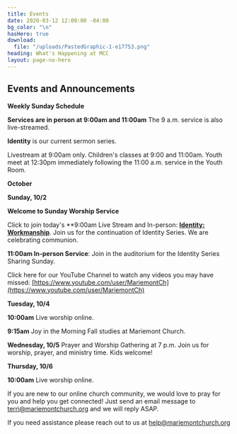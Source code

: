 ```yaml
---
title: Events
date: 2020-03-12 12:09:00 -04:00
bg_color: "\n"
hasHero: true
download:
  file: "/uploads/PastedGraphic-1-e17753.png"
heading: What's Happening at MCC
layout: page-no-hero
---
```


## Events and Announcements

**Weekly Sunday Schedule**

**Services are in person at 9:00am and 11:00am** The 9 a.m. service is also live-streamed.

**Identity** is our current sermon series.

Livestream at 9:00am only. Children's classes at 9:00 and 11:00am. Youth meet at 12:30pm immediately following the 11:00 a.m. service in the Youth Room.

**October**

**Sunday, 10/2** 

**Welcome to Sunday Worship Service** 

Click to join today's **9:00am Live Stream and In-person: [**Identity: Workmanship**](https://youtu.be/kbpL-ToZ23g). Join us for the continuation of Identity Series. We are celebrating communion.

**11:00am In-person Service**: Join in the auditorium for the  Identity Series Sharing Sunday. 

Click here for our YouTube Channel to watch any videos you may have missed:
[https://www.youtube.com/user/MariemontCh](https://www.youtube.com/user/MariemontCh)

**Tuesday, 10/4**

**10:00am** Live worship online.

**9:15am** Joy in the Morning Fall studies at Mariemont Church.

**Wednesday, 10/5** Prayer and Worship Gathering at 7 p.m.
Join us for worship, prayer, and ministry time. Kids welcome!

**Thursday, 10/6** 

**10:00am** Live worship online.

If you are new to our online church community, we would love to pray for you and help you get connected! Just send an email message to [terri@mariemontchurch.org](http://terri@mariemontchurch.org) and we will reply ASAP.

If you need assistance please reach out to us at [help@mariemontchurch.org](http://help@mariemontchurch.org)

